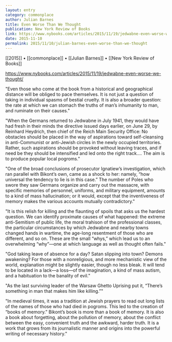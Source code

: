 ```yaml
---
layout: entry
category: commonplace
author: Julian Barnes
title: Even Worse Than We Thought
publication: New York Review of Books
link: https://www.nybooks.com/articles/2015/11/19/jedwabne-even-worse-we-thought/
date: 2015-11-10
permalink: 2015/11/10/julian-barnes-even-worse-than-we-thought
---
```


[[2015]] • [[commonplace]] • [[Julian Barnes]] • [[New York Review of Books]]

https://www.nybooks.com/articles/2015/11/19/jedwabne-even-worse-we-thought/

"Even those who come at the book from a historical and geographical distance will be obliged to pace themselves. It is not just a question of taking in individual spasms of bestial cruelty. It is also a broader question: the rate at which we can stomach the truths of man’s inhumanity to man, and ruminate on their causes."

"When the Germans returned to Jedwabne in July 1941, they would have had fresh in their minds the directive issued days earlier, on June 29, by Reinhard Heydrich, then chief of the Reich Main Security Office: No obstacles should be placed in the way of aspirations toward self-cleansing in anti-Communist or anti-Jewish circles in the newly occupied territories. Rather, such aspirations should be provoked without leaving traces, and if need be they should be intensified and led onto the right track…. The aim is to produce popular local pogroms."

"One of the broad conclusions of prosecutor Ignatiew’s investigation, which ran parallel with Bikont’s own, came as a shock to her: namely, “how universal the tendency to lie is in this case.” The number of Poles who swore they saw Germans organize and carry out the massacre, with specific memories of personnel, uniforms, and military equipment, amounts to a kind of mass hallucination; or it would, except that the inventiveness of memory makes the various accounts mutually contradictory."

"It is this relish for killing and the flaunting of spoils that asks us the hardest question. We can identify proximate causes of what happened: the extreme anti-Semitism of public life, the moral trahison of the professional classes, the particular circumstances by which Jedwabne and nearby towns changed hands in wartime, the age-long resentment of those who are different, and so on. These are the small “whys,” which lead us to an overwhelming “why”—one at which language as well as thought often fails."

"God taking leave of absence for a day? Satan slipping into town? Demons awakening? For those with a nonreligious, and more mechanistic view of the world, explanation might be slightly easier, though no less bleak. It will tend to be located in a lack—a loss—of the imagination, a kind of mass autism, and a habituation to the banality of evil."

"As the last surviving leader of the Warsaw Ghetto Uprising put it, “There’s something in man that makes him like killing.”"

"In medieval times, it was a tradition at Jewish prayers to read out long lists of the names of those who had died in pogroms. This led to the creation of “books of memory.” Bikont’s book is more than a book of memory. It is also a book about forgetting, about the pollution of memory, about the conflict between the easy, convenient truth and the awkward, harder truth. It is a work that grows from its journalistic manner and origins into the powerful writing of necessary history."
